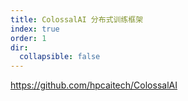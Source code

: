 ```yaml
---
title: ColossalAI 分布式训练框架
index: true
order: 1
dir:
  collapsible: false
---
```



<https://github.com/hpcaitech/ColossalAI>